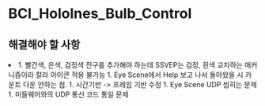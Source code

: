 # BCI_Hololnes_Bulb_Control

## 해결해야 할 사항
<li>
  1. 빨간색, 은색, 검정색 전구를 추가해야 하는데 SSVEP는 검정, 흰색 교차하는 매커니즘이라 칼라 아이콘 적용 불가능
  1. Eye Scene에서 Help 보고 나서 돌아왔을 시 카운트 다운 안하는 점.
  1. 시간기반 -> 프레임 기반 수정
  1. Eye Scene UDP 씹히는 문제
  1. 미들웨어와의 UDP 통신 코드 통일 문제
</li>
